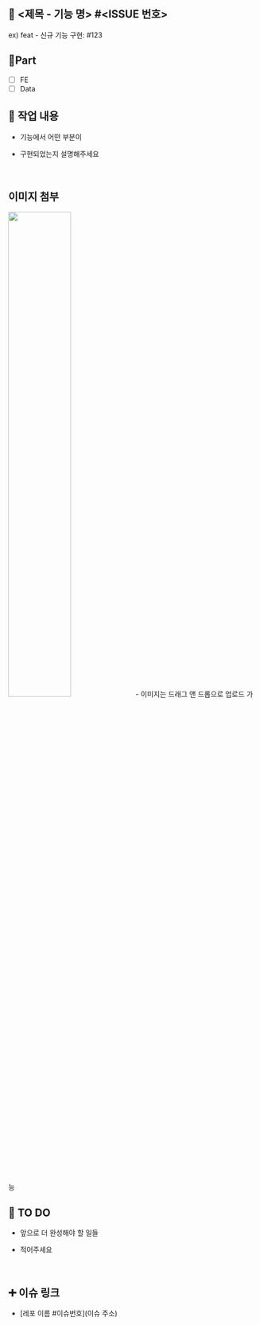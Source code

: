 ## 🎨 <제목 - 기능 명> #<ISSUE 번호>
  ex) feat - 신규 기능 구현: #123 

## 🔘Part

- [ ] FE
- [ ] Data
  <br/>

## 🔎 작업 내용

- 기능에서 어떤 부분이

- 구현되었는지 설명해주세요

  <br/>

## 이미지 첨부

<img src="파일주소" width="50%" height="50%"/>
- 이미지는 드래그 앤 드롭으로 업로드 가능
<br/>

## 🔧 TO DO

- 앞으로 더 완성해야 할 일들

- 적어주세요

  <br/>

## ➕ 이슈 링크

- [레포 이름 #이슈번호](이슈 주소)

<br/>
